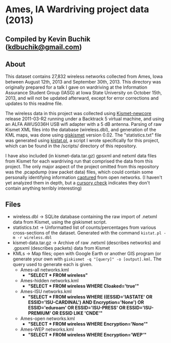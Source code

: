 # Ames, IA Wardriving project data (2013)
## Compiled by Kevin Buchik (<kdbuchik@gmail.com>)

## About
This dataset contains 27,832 wireless networks collected from Ames, Iowa between August 12th, 2013 and September 30th, 2013. This directory was originally prepared for a talk I gave on wardriving at the Information Assurance Student Group (IASG) at Iowa State University on October 15th, 2013, and will not be updated afterward, except for error corrections and updates to this readme file.

The wireless data in this project was collected using [Kismet-newcore](https://kismetwireless.net/) release 2011-03-R2 running under a Backtrack 5 virtual machine, and using an ALFA AWUS036H USB wifi adapter with a 5 dB antenna. Parsing of raw Kismet XML files into the database (wireless.dbl), and generation of the KML maps, was done using [giskismet](https://trac.assembla.com/giskismet/) version 0.02. The "statistics.txt" file was generated using [kistat.pl](https://github.com/kbuchik/wardriving/blob/master/scripts/kistat.pl), a script I wrote specifically for this project, which can be found in the /scripts/ directory of this repository.

I have also included (in kismet-data.tar.gz) gpsxml and netxml data files from Kismet for each wardriving run that comprised the data from this project. The only major aspect of the project omitted from this repository was the .pcapdump (raw packet data) files, which could contain some personally identifying information [captured](http://googleblog.blogspot.com/2010/05/wifi-data-collection-update.html) from open networks. (I haven't yet analyzed them in depth, but a [cursory check](https://www.cookiecadger.com/) indicates they don't contain anything terribly interesting)

## Files
* wireless.dbl -> SQLite database containing the raw import of .netxml data from Kismet, using the giskismet script.
* statistics.txt -> Unformatted list of counts/percentages from various cross-sections of the dataset. Generated with the command `kistat.pl -m -r wireless.dbl`
* kismet-data.tar.gz -> Archive of raw .netxml (describes networks) and .gpsxml (describes packets) data from Kismet
* KMLs -> Map files; open with Google Earth or another GIS program (or generate your own with `giskismet -q "[query]" -o [output].kml`. The query used to generate each is given.
	+ Ames-all networks.kml
		- **"SELECT * FROM wireless"**
	+ Ames-hidden networks.kml
		- **"SELECT * FROM wireless WHERE Cloaked='true'"**
	+ Ames-ISU networks.kml
		- **"SELECT * FROM wireless WHERE ((ESSID='IASTATE' OR ESSID='ISU-CARDINAL') AND Encryption='None') OR ESSID='eduroam' OR ESSID='ISU-PRESS' OR ESSID='ISU-PREMIUM' OR ESSID LIKE 'CNDE'"**
	+ Ames-open networks.kml
		- **"SELECT * FROM wireless WHERE Encryption='None'"**
	+ Ames-WEP networks.kml
		- **"SELECT * FROM wireless WHERE Encryption='WEP'"**


